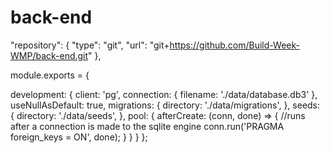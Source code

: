 # back-end

  "repository": {
    "type": "git",
    "url": "git+https://github.com/Build-Week-WMP/back-end.git"
  },


  
module.exports = {

  development: {
    client: 'pg',
    connection: {
      filename: './data/database.db3'
    },
    useNullAsDefault: true,
    migrations: {
      directory: './data/migrations',
    },
    seeds: {
      directory: './data/seeds',
    },
    pool: {
      afterCreate: (conn, done) => {
        //runs after a connection is made to the sqlite engine
        conn.run('PRAGMA foreign_keys = ON', done);
      }
    }
  }
};

